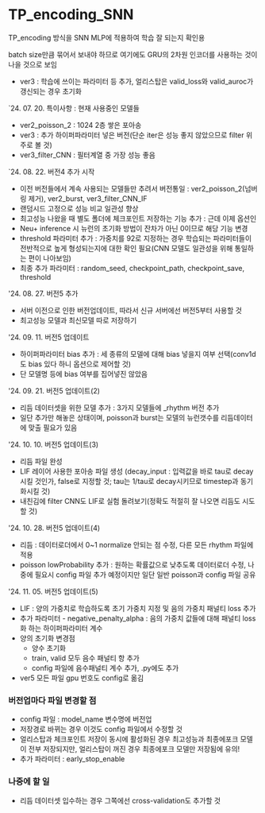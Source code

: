 # TP_encoding_SNN

TP_encoding 방식을 SNN MLP에 적용하여 학습 잘 되는지 확인용

batch size만큼 묶어서 보내야 하므로 여기에도 GRU의 2차원 인코더를 사용하는 것이 나을 것으로 보임

- ver3 : 학습에 쓰이는 파라미터 등 추가, 얼리스탑은 valid_loss와 valid_auroc가 갱신되는 경우 초기화
 
`24. 07. 20. 특이사항 : 현재 사용중인 모델들
- ver2_poisson_2 : 1024 2층 쌓은 포아송
- ver3 : 추가 하이퍼파라미터 넣은 버전(단순 iter은 성능 좋지 않았으므로 filter 위주로 볼 것)
- ver3_filter_CNN : 필터계열 중 가장 성능 좋음


`24. 08. 22. 버전4 추가 시작
- 이전 버전들에서 계속 사용되는 모델들만 추려서 버전통일 : ver2_poisson_2(넘버링 제거), ver2_burst, ver3_filter_CNN_IF
- 랜덤시드 고정으로 성능 비교 일관성 향상
- 최고성능 나왔을 때 별도 폴더에 체크포인트 저장하는 기능 추가 : 근데 이제 옵션인
- Neu+ inference 시 뉴런의 초기화 방법이 잔차가 아닌 0이므로 해당 기능 변경
- threshold 파라미터 추가 : 가중치를 92로 지정하는 경우 학습되는 파라미터들이 전반적으로 높게 형성되는지에 대한 확인 필요(CNN 모델도 일관성을 위해 통일하는 편이 나아보임)
- 최종 추가 파라미터 : random_seed, checkpoint_path, checkpoint_save, threshold

'24. 08. 27. 버전5 추가
- 서버 이전으로 인한 버전업데이트, 따라서 신규 서버에선 버전5부터 사용할 것
- 최고성능 모델과 최신모델 따로 저장하기

'24. 09. 11. 버전5 업데이트
- 하이퍼파라미터 bias 추가 : 세 종류의 모델에 대해 bias 넣을지 여부 선택(conv1d도 bias 있다 하니 옵션으로 제어할 것)
- 단 모델명 등에 bias 여부를 집어넣진 않았음

'24. 09. 21. 버전5 업데이트(2)
- 리듬 데이터셋을 위한 모델 추가 : 3가지 모델들에 _rhythm 버전 추가
- 일단 추가만 해놓은 상태이며, poisson과 burst는 모델의 뉴런갯수를 리듬데이터에 맞출 필요가 있음

'24. 10. 10. 버전5 업데이트(3)
- 리듬 파일 완성
- LIF 레이어 사용한 포아송 파일 생성 (decay_input : 입력값을 바로 tau로 decay시킬 것인가, false로 지정할 것; tau는 1/tau로 decay시키므로 timestep과 동기화시킬 것)
- 내친김에 filter CNN도 LIF로 실험 돌려보기(정확도 적절히 잘 나오면 리듬도 시도할 것)

'24. 10. 28. 버전5 업데이트(4)
- 리듬 : 데이터로더에서 0~1 normalize 안되는 점 수정, 다른 모든 rhythm 파일에 적용
- poisson lowProbability 추가 : 원하는 확률값으로 낮추도록 데이터로더 수정, 나중에 필요시 config 파일 추가 예정이지만 일단 일반 poisson과 config 파일 공유

'24. 11. 05. 버전5 업데이트(5)
- LIF : 양의 가중치로 학습하도록 초기 가중치 지정 및 음의 가중치 패널티 loss 추가
- 추가 파라미터 - negative_penalty_alpha : 음의 가중치 값들에 대해 패널티 loss화 하는 하이퍼파라미터 계수
- 양의 초기화 변경점   
    - 양수 초기화
    - train, valid 모두 음수 패널티 항 추가
    - config 파일에 음수패널티 계수 추가, .py에도 추가
- ver5 모든 파일 gpu 번호도 config로 옮김



### 버전업마다 파일 변경할 점
- config 파일 : model_name 변수명에 버전업
- 저장경로 바뀌는 경우 이것도 config 파일에서 수정할 것
- 얼리스탑과 체크포인트 저장이 동시에 활성화된 경우 최고성능과 최종에포크 모델이 전부 저장되지만, 얼리스탑이 꺼진 경우 최종에포크 모델만 저장됨에 유의!
- 추가 파라미터 : early_stop_enable

### 나중에 할 일
- 리듬 데이터셋 입수하는 경우 그쪽에선 cross-validation도 추가할 것